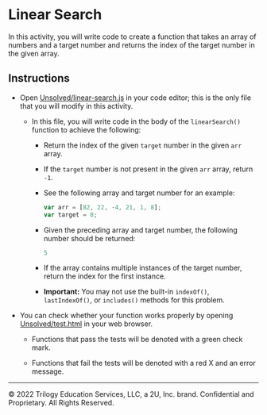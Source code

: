 # Linear Search

In this activity, you will write code to create a function that takes an array of numbers and a target number and returns the index of the target number in the given array.

## Instructions

* Open [Unsolved/linear-search.js](Unsolved/linear-search.js) in your code editor; this is the only file that you will modify in this activity.

  * In this file, you will write code in the body of the `linearSearch()` function to achieve the following:

    * Return the index of the given `target` number in the given `arr` array.

    * If the `target` number is not present in the given `arr` array, return `-1`.

    * See the following array and target number for an example:

      ```js
      var arr = [82, 22, -4, 21, 1, 8];
      var target = 8;
      ```

    * Given the preceding array and target number, the following number should be returned:

      ```js
      5
      ```

    * If the array contains multiple instances of the target number, return the index for the first instance.

    * **Important:** You may not use the built-in `indexOf()`, `lastIndexOf()`, or `includes()` methods for this problem.

* You can check whether your function works properly by opening [Unsolved/test.html](Unsolved/test.html) in your web browser.

  * Functions that pass the tests will be denoted with a green check mark.

  * Functions that fail the tests will be denoted with a red X and an error message.

---

© 2022 Trilogy Education Services, LLC, a 2U, Inc. brand. Confidential and Proprietary. All Rights Reserved.
